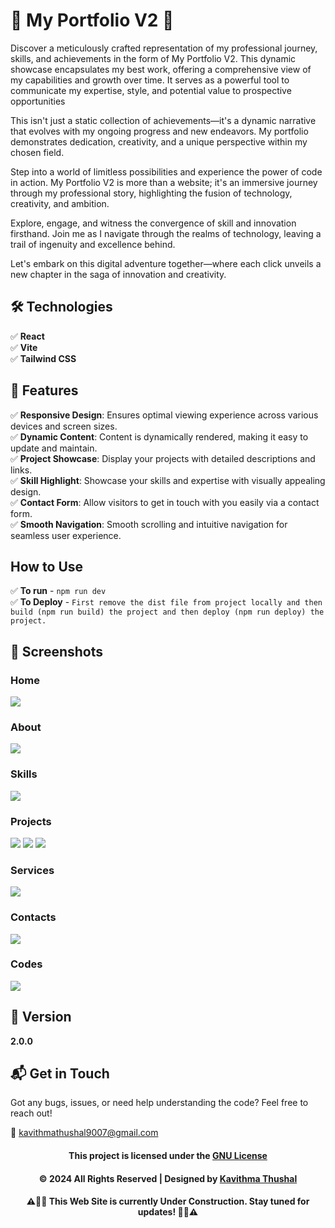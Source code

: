 # 🌟 My Portfolio V2 🌟

Discover a meticulously crafted representation of my professional journey, skills, and achievements in the form of My
Portfolio V2. This dynamic showcase encapsulates my best work, offering a comprehensive view of my capabilities and
growth over time. It serves as a powerful tool to communicate my expertise, style, and potential value to prospective
opportunities

This isn't just a static collection of achievements—it's a dynamic narrative that evolves with my ongoing progress and
new endeavors. My portfolio demonstrates dedication, creativity, and a unique perspective within my chosen field.

Step into a world of limitless possibilities and experience the power of code in action. My Portfolio V2 is more than a
website; it's an immersive journey through my professional story, highlighting the fusion of technology, creativity, and
ambition.

Explore, engage, and witness the convergence of skill and innovation firsthand. Join me as I navigate through the realms
of technology, leaving a trail of ingenuity and excellence behind.

Let's embark on this digital adventure together—where each click unveils a new chapter in the saga of innovation and
creativity.

## 🛠️ Technologies

✅ **React**<br/>
✅ **Vite**<br/>
✅ **Tailwind CSS**<br/>

## 🚀 Features

✅ **Responsive Design**: Ensures optimal viewing experience across various devices and screen sizes.<br/>
✅ **Dynamic Content**: Content is dynamically rendered, making it easy to update and maintain.<br/>
✅ **Project Showcase**: Display your projects with detailed descriptions and links.<br/>
✅ **Skill Highlight**: Showcase your skills and expertise with visually appealing design.<br/>
✅ **Contact Form**: Allow visitors to get in touch with you easily via a contact form.<br/>
✅ **Smooth Navigation**: Smooth scrolling and intuitive navigation for seamless user experience.<br/>

## How to Use

✅ **To run** - `npm run dev`<br/>
✅ **To Deploy** -
`First remove the dist file from project locally and then build (npm run build) the project and then deploy (npm run deploy) the project.`<br/>

## 📸 Screenshots

### Home

<img src="src/assets/images/projects/My-Portfolio-V2/Home.png">

### About

<img src="src/assets/images/projects/My-Portfolio-V2/About.png">

### Skills

<img src="src/assets/images/projects/My-Portfolio-V2/Skills.png">

### Projects

<img src="src/assets/images/projects/My-Portfolio-V2/Projects1.png">
<img src="src/assets/images/projects/My-Portfolio-V2/Projects2.png">
<img src="src/assets/images/projects/My-Portfolio-V2/Projects3.png">

### Services

<img src="src/assets/images/projects/My-Portfolio-V2/Services.png">

### Contacts

<img src="src/assets/images/projects/My-Portfolio-V2/Contacts.png">

### Codes

<img src="src/assets/images/projects/My-Portfolio-V2/Codes.png">

## 📝 Version

**2.0.0**

## 📬 Get in Touch

Got any bugs, issues, or need help understanding the code? Feel free to reach out!

📧 [kavithmathushal9007@gmail.com](mailto:kavithmathushal9007@gmail.com)

<div align="center">

#### This project is licensed under the [GNU License](LICENSE)

#### © 2024 All Rights Reserved | Designed by [Kavithma Thushal](https://github.com/Kavithma-Thushal)

#### ‍⚠️👷‍♂️ This Web Site is currently Under Construction. Stay tuned for updates! 👷‍♂️⚠️

</div>